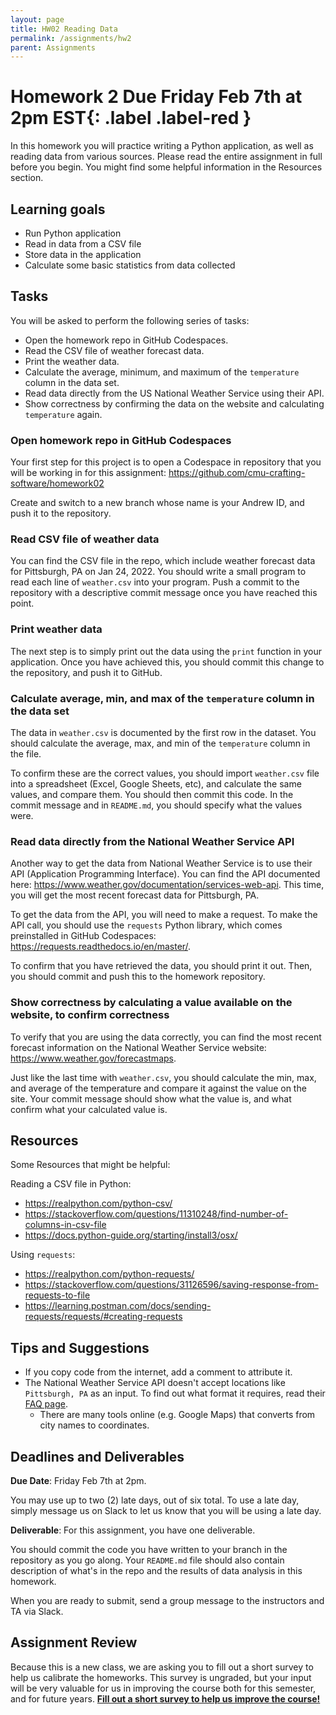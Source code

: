 ```yaml
---
layout: page
title: HW02 Reading Data
permalink: /assignments/hw2
parent: Assignments
---
```


# Homework 2 **Due Friday Feb 7th at 2pm EST**{: .label .label-red }
In this homework you will practice writing a Python application, as well as reading data from various sources. Please read the entire assignment in full before you begin. You might find some helpful information in the Resources section. 

## Learning goals

- Run Python application
- Read in data from a CSV file
- Store data in the application 
- Calculate some basic statistics from data collected

## Tasks

You will be asked to perform the following series of tasks:

- Open the homework repo in GitHub Codespaces.
- Read the CSV file of weather forecast data.
- Print the weather data.
- Calculate the average, minimum, and maximum of the `temperature` column in the data set.
- Read data directly from the US National Weather Service using their API.
- Show correctness by confirming the data on the website and calculating `temperature` again.

### Open homework repo in GitHub Codespaces

Your first step for this project is to open a Codespace in repository that you will be working in for this assignment: <https://github.com/cmu-crafting-software/homework02>

Create and switch to a new branch whose name is your Andrew ID, and push it to the repository.

### Read CSV file of weather data

You can find the CSV file in the repo, which include weather forecast data for Pittsburgh, PA on Jan 24, 2022. You should write a small program to read each line of `weather.csv` into your program. Push a commit to the repository with a descriptive commit message once you have reached this point.

### Print weather data

The next step is to simply print out the data using the `print` function in your application. Once you have achieved this, you should commit this change to the repository, and push it to GitHub.

### Calculate average, min, and max of the `temperature` column in the data set

The data in `weather.csv` is documented by the first row in the dataset. You should calculate the average, max, and min of the `temperature` column in the file.

To confirm these are the correct values, you should import `weather.csv` file into a spreadsheet (Excel, Google Sheets, etc), and calculate the same values, and compare them. You should then commit this code. In the commit message and in `README.md`, you should specify what the values were.

### Read data directly from the National Weather Service API

Another way to get the data from National Weather Service is to use their API (Application Programming Interface). You can find the API documented here: <https://www.weather.gov/documentation/services-web-api>. This time, you will get the most recent forecast data for Pittsburgh, PA.

To get the data from the API, you will need to make a request. To make the API call, you should use the `requests` Python library, which comes preinstalled in GitHub Codespaces: <https://requests.readthedocs.io/en/master/>.

To confirm that you have retrieved the data, you should print it out. Then, you should commit and push this to the homework repository.

### Show correctness by calculating a value available on the website, to confirm correctness

To verify that you are using the data correctly, you can find the most recent forecast information on the National Weather Service website: <https://www.weather.gov/forecastmaps>.

Just like the last time with `weather.csv`, you should calculate the min, max, and average of the temperature and compare it against the value on the site. Your commit message should show what the value is, and what confirm what your calculated value is.

## Resources

Some Resources that might be helpful: 

Reading a CSV file in Python: 
* <https://realpython.com/python-csv/>
* <https://stackoverflow.com/questions/11310248/find-number-of-columns-in-csv-file>
* <https://docs.python-guide.org/starting/install3/osx/>

Using `requests`: 
* <https://realpython.com/python-requests/>
* <https://stackoverflow.com/questions/31126596/saving-response-from-requests-to-file>
* <https://learning.postman.com/docs/sending-requests/requests/#creating-requests>


## Tips and Suggestions

* If you copy code from the internet, add a comment to attribute it.
* The National Weather Service API doesn't accept locations like `Pittsburgh, PA` as an input. To find out what format it requires, read their [FAQ page](https://weather-gov.github.io/api/general-faqs). 
  * There are many tools online (e.g. Google Maps) that converts from city names to coordinates.

## Deadlines and Deliverables

**Due Date**: Friday Feb 7th at 2pm.

You may use up to two (2) late days, out of six total. To use a late day, simply message us on Slack to let us know that you will be using a late day.

**Deliverable**: For this assignment, you have one deliverable.

You should commit the code you have written to your branch in the repository as you go along. Your `README.md` file should also contain description of what's in the repo and the results of data analysis in this homework.

When you are ready to submit, send a group message to the instructors and TA via Slack.

## Assignment Review

Because this is a new class, we are asking you to fill out a short survey to help us calibrate the homeworks.  This survey is ungraded, but your input will be very valuable for us in improving the course both for this semester, and for future years. [**Fill out a short survey to help us improve the course!**](https://forms.gle/FuStF6Xr1Q7hvW3a8)
